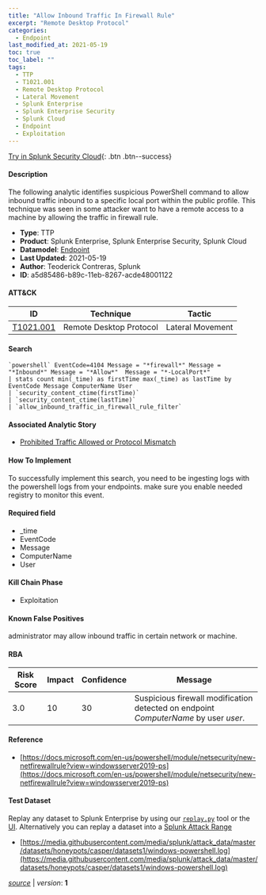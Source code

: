 ```yaml
---
title: "Allow Inbound Traffic In Firewall Rule"
excerpt: "Remote Desktop Protocol"
categories:
  - Endpoint
last_modified_at: 2021-05-19
toc: true
toc_label: ""
tags:
  - TTP
  - T1021.001
  - Remote Desktop Protocol
  - Lateral Movement
  - Splunk Enterprise
  - Splunk Enterprise Security
  - Splunk Cloud
  - Endpoint
  - Exploitation
---
```




[Try in Splunk Security Cloud](https://www.splunk.com/en_us/cyber-security.html){: .btn .btn--success}

#### Description

The following analytic identifies suspicious PowerShell command to allow inbound traffic inbound to a specific local port within the public profile. This technique was seen in some attacker want to have a remote access to a machine by allowing the traffic in firewall rule.

- **Type**: TTP
- **Product**: Splunk Enterprise, Splunk Enterprise Security, Splunk Cloud
- **Datamodel**: [Endpoint](https://docs.splunk.com/Documentation/CIM/latest/User/Endpoint)
- **Last Updated**: 2021-05-19
- **Author**: Teoderick Contreras, Splunk
- **ID**: a5d85486-b89c-11eb-8267-acde48001122


#### ATT&CK

| ID          | Technique   | Tactic       |
| ----------- | ----------- |--------------|
| [T1021.001](https://attack.mitre.org/techniques/T1021/001/) | Remote Desktop Protocol | Lateral Movement |


#### Search

```
`powershell` EventCode=4104 Message = "*firewall*" Message = "*Inbound*" Message = "*Allow*"  Message = "*-LocalPort*" 
| stats count min(_time) as firstTime max(_time) as lastTime by EventCode Message ComputerName User 
| `security_content_ctime(firstTime)` 
| `security_content_ctime(lastTime)` 
| `allow_inbound_traffic_in_firewall_rule_filter`
```

#### Associated Analytic Story
* [Prohibited Traffic Allowed or Protocol Mismatch](/stories/prohibited_traffic_allowed_or_protocol_mismatch)


#### How To Implement
To successfully implement this search, you need to be ingesting logs with the powershell logs  from your endpoints. make sure you enable needed registry to monitor this event.

#### Required field
* _time
* EventCode
* Message
* ComputerName
* User


#### Kill Chain Phase
* Exploitation


#### Known False Positives
administrator may allow inbound traffic in certain network or machine.



#### RBA

| Risk Score  | Impact      | Confidence   | Message      |
| ----------- | ----------- |--------------|--------------|
| 3.0 | 10 | 30 | Suspicious firewall modification detected on endpoint $ComputerName$ by user $user$. |



#### Reference

* [https://docs.microsoft.com/en-us/powershell/module/netsecurity/new-netfirewallrule?view=windowsserver2019-ps](https://docs.microsoft.com/en-us/powershell/module/netsecurity/new-netfirewallrule?view=windowsserver2019-ps)



#### Test Dataset
Replay any dataset to Splunk Enterprise by using our [`replay.py`](https://github.com/splunk/attack_data#using-replaypy) tool or the [UI](https://github.com/splunk/attack_data#using-ui).
Alternatively you can replay a dataset into a [Splunk Attack Range](https://github.com/splunk/attack_range#replay-dumps-into-attack-range-splunk-server)

* [https://media.githubusercontent.com/media/splunk/attack_data/master/datasets/honeypots/casper/datasets1/windows-powershell.log](https://media.githubusercontent.com/media/splunk/attack_data/master/datasets/honeypots/casper/datasets1/windows-powershell.log)



[*source*](https://github.com/splunk/security_content/tree/develop/detections/endpoint/allow_inbound_traffic_in_firewall_rule.yml) \| *version*: **1**
